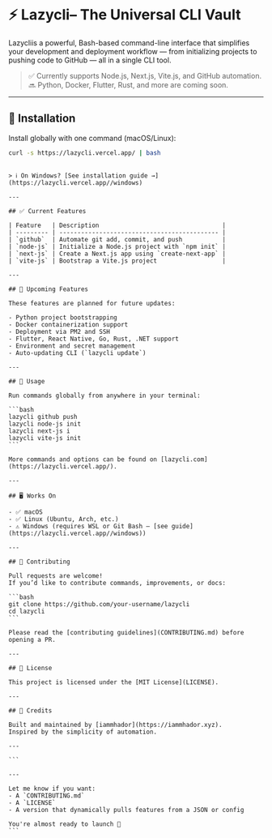 # ⚡ Lazycli– The Universal CLI Vault

Lazycliis a powerful, Bash-based command-line interface that simplifies your development and deployment workflow — from initializing projects to pushing code to GitHub — all in a single CLI tool.

> ✅ Currently supports Node.js, Next.js, Vite.js, and GitHub automation.  
> 🔜 Python, Docker, Flutter, Rust, and more are coming soon.

---

## 🚀 Installation

Install globally with one command (macOS/Linux):

```bash
curl -s https://lazycli.vercel.app/ | bash
```

````

> ℹ️ On Windows? [See installation guide →](https://lazycli.vercel.app//windows)

---

## ✅ Current Features

| Feature   | Description                                  |
| --------- | -------------------------------------------- |
| `github`  | Automate git add, commit, and push           |
| `node-js` | Initialize a Node.js project with `npm init` |
| `next-js` | Create a Next.js app using `create-next-app` |
| `vite-js` | Bootstrap a Vite.js project                  |

---

## 🔮 Upcoming Features

These features are planned for future updates:

- Python project bootstrapping
- Docker containerization support
- Deployment via PM2 and SSH
- Flutter, React Native, Go, Rust, .NET support
- Environment and secret management
- Auto-updating CLI (`lazycli update`)

---

## 🧪 Usage

Run commands globally from anywhere in your terminal:

```bash
lazycli github push
lazycli node-js init
lazycli next-js i
lazycli vite-js init
```

More commands and options can be found on [lazycli.com](https://lazycli.vercel.app/).

---

## 🖥️ Works On

- ✅ macOS
- ✅ Linux (Ubuntu, Arch, etc.)
- ⚠️ Windows (requires WSL or Git Bash — [see guide](https://lazycli.vercel.app//windows))

---

## 🤝 Contributing

Pull requests are welcome!
If you’d like to contribute commands, improvements, or docs:

```bash
git clone https://github.com/your-username/lazycli
cd lazycli
```

Please read the [contributing guidelines](CONTRIBUTING.md) before opening a PR.

---

## 📄 License

This project is licensed under the [MIT License](LICENSE).

---

## 🙌 Credits

Built and maintained by [iammhador](https://iammhador.xyz).
Inspired by the simplicity of automation.

---

```

---

Let me know if you want:
- A `CONTRIBUTING.md`
- A `LICENSE`
- A version that dynamically pulls features from a JSON or config

You're almost ready to launch 🚀
```
````
